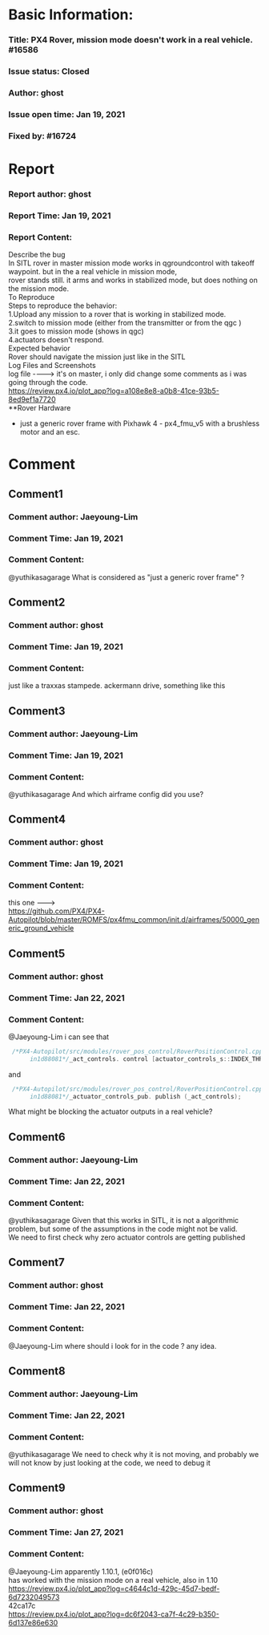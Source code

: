 # Basic Information:
### Title:  PX4 Rover, mission mode doesn't work in a real vehicle. #16586 
### Issue status: Closed
### Author: ghost
### Issue open time: Jan 19, 2021
### Fixed by: #16724
# Report
### Report author: ghost
### Report Time: Jan 19, 2021
### Report Content:   
Describe the bug    
In SITL rover in master mission mode works in qgroundcontrol with takeoff waypoint. but in the a real vehicle in mission mode,    
rover stands still. it arms and works in stabilized mode, but does nothing on the mission mode.  
To Reproduce    
Steps to reproduce the behavior:  
1.Upload any mission to a rover that is working in stabilized mode.  
2.switch to mission mode (either from the transmitter or from the qgc )  
3.it goes to mission mode (shows in qgc)  
4.actuators doesn't respond.  
Expected behavior    
Rover should navigate the mission just like in the SITL  
Log Files and Screenshots  
log file ----> it's on master, i only did change some comments as i was going through the code.    
https://review.px4.io/plot_app?log=a108e8e8-a0b8-41ce-93b5-8ed9ef1a7720  
**Rover Hardware  
- just a generic rover frame with Pixhawk 4 - px4_fmu_v5 with a brushless motor and an esc.  

# Comment
## Comment1
### Comment author: Jaeyoung-Lim
### Comment Time: Jan 19, 2021
### Comment Content:   
@yuthikasagarage What is considered as "just a generic rover frame" ?  

## Comment2
### Comment author: ghost
### Comment Time: Jan 19, 2021
### Comment Content:   
just like a traxxas stampede. ackermann drive, something like this    

## Comment3
### Comment author: Jaeyoung-Lim
### Comment Time: Jan 19, 2021
### Comment Content:   
@yuthikasagarage And which airframe config did you use?  

## Comment4
### Comment author: ghost
### Comment Time: Jan 19, 2021
### Comment Content:   
this one --->    
https://github.com/PX4/PX4-Autopilot/blob/master/ROMFS/px4fmu_common/init.d/airframes/50000_generic_ground_vehicle  

## Comment5
### Comment author: ghost
### Comment Time: Jan 22, 2021
### Comment Content:   
@Jaeyoung-Lim  i can see that    
```cpp   
 /*PX4-Autopilot/src/modules/rover_pos_control/RoverPositionControl.cppLine 239  
      in1d88081*/_act_controls. control [actuator_controls_s::INDEX_THROTTLE] = mission_throttle;  
```  
and  
```cpp   
 /*PX4-Autopilot/src/modules/rover_pos_control/RoverPositionControl.cppLine 522  
      in1d88081*/_actuator_controls_pub. publish (_act_controls);  
```  
What might be blocking the actuator outputs in a real vehicle?  

## Comment6
### Comment author: Jaeyoung-Lim
### Comment Time: Jan 22, 2021
### Comment Content:   
@yuthikasagarage Given that this works in SITL, it is not a algorithmic problem, but some of the assumptions in the code might not be valid.  
We need to first check why zero actuator controls are getting published  

## Comment7
### Comment author: ghost
### Comment Time: Jan 22, 2021
### Comment Content:   
@Jaeyoung-Lim where should i look for in the code ? any idea.  

## Comment8
### Comment author: Jaeyoung-Lim
### Comment Time: Jan 22, 2021
### Comment Content:   
@yuthikasagarage We need to check why it is not moving, and probably we will not know by just looking at the code, we need to debug it  

## Comment9
### Comment author: ghost
### Comment Time: Jan 27, 2021
### Comment Content:   
@Jaeyoung-Lim  apparently 1.10.1, (e0f016c)    
has worked with the mission mode on a real vehicle, also in 1.10    
https://review.px4.io/plot_app?log=c4644c1d-429c-45d7-bedf-6d7232049573    
42ca17c  
https://review.px4.io/plot_app?log=dc6f2043-ca7f-4c29-b350-6d137e86e630  
